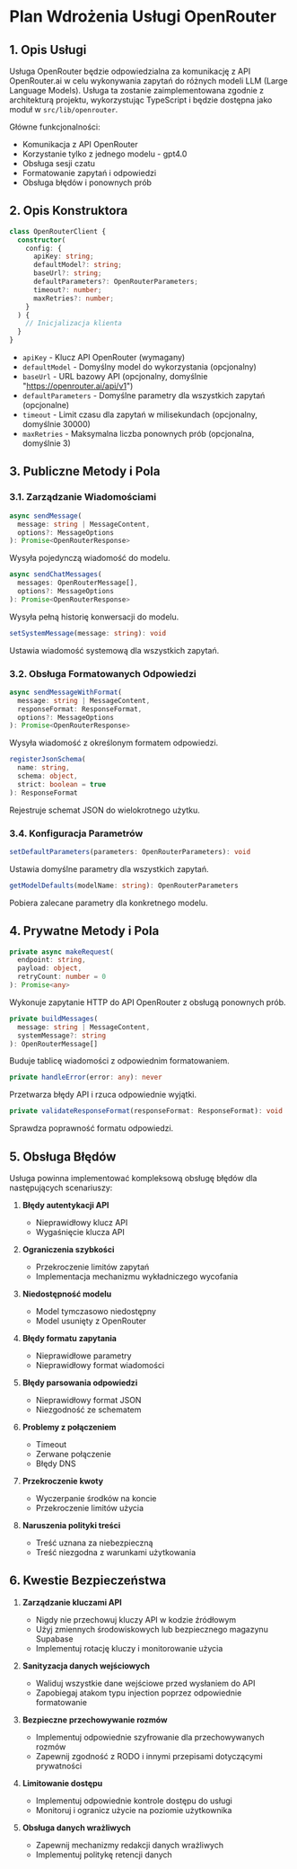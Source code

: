 # Plan Wdrożenia Usługi OpenRouter

## 1. Opis Usługi

Usługa OpenRouter będzie odpowiedzialna za komunikację z API OpenRouter.ai w celu wykonywania zapytań do różnych modeli LLM (Large Language Models). Usługa ta zostanie zaimplementowana zgodnie z architekturą projektu, wykorzystując TypeScript i będzie dostępna jako moduł w `src/lib/openrouter`.

Główne funkcjonalności:
- Komunikacja z API OpenRouter
- Korzystanie tylko z jednego modelu - gpt4.0
- Obsługa sesji czatu
- Formatowanie zapytań i odpowiedzi
- Obsługa błędów i ponownych prób

## 2. Opis Konstruktora

```typescript
class OpenRouterClient {
  constructor(
    config: {
      apiKey: string;
      defaultModel?: string;
      baseUrl?: string;
      defaultParameters?: OpenRouterParameters;
      timeout?: number;
      maxRetries?: number;
    }
  ) {
    // Inicjalizacja klienta
  }
}
```

- `apiKey` - Klucz API OpenRouter (wymagany)
- `defaultModel` - Domyślny model do wykorzystania (opcjonalny)
- `baseUrl` - URL bazowy API (opcjonalny, domyślnie "https://openrouter.ai/api/v1")
- `defaultParameters` - Domyślne parametry dla wszystkich zapytań (opcjonalne)
- `timeout` - Limit czasu dla zapytań w milisekundach (opcjonalny, domyślnie 30000)
- `maxRetries` - Maksymalna liczba ponownych prób (opcjonalna, domyślnie 3)

## 3. Publiczne Metody i Pola


### 3.1. Zarządzanie Wiadomościami

```typescript
async sendMessage(
  message: string | MessageContent,
  options?: MessageOptions
): Promise<OpenRouterResponse>
```
Wysyła pojedynczą wiadomość do modelu.

```typescript
async sendChatMessages(
  messages: OpenRouterMessage[],
  options?: MessageOptions
): Promise<OpenRouterResponse>
```
Wysyła pełną historię konwersacji do modelu.

```typescript
setSystemMessage(message: string): void
```
Ustawia wiadomość systemową dla wszystkich zapytań.

### 3.2. Obsługa Formatowanych Odpowiedzi

```typescript
async sendMessageWithFormat(
  message: string | MessageContent,
  responseFormat: ResponseFormat,
  options?: MessageOptions
): Promise<OpenRouterResponse>
```
Wysyła wiadomość z określonym formatem odpowiedzi.

```typescript
registerJsonSchema(
  name: string,
  schema: object,
  strict: boolean = true
): ResponseFormat
```
Rejestruje schemat JSON do wielokrotnego użytku.

### 3.4. Konfiguracja Parametrów

```typescript
setDefaultParameters(parameters: OpenRouterParameters): void
```
Ustawia domyślne parametry dla wszystkich zapytań.

```typescript
getModelDefaults(modelName: string): OpenRouterParameters
```
Pobiera zalecane parametry dla konkretnego modelu.

## 4. Prywatne Metody i Pola

```typescript
private async makeRequest(
  endpoint: string,
  payload: object,
  retryCount: number = 0
): Promise<any>
```
Wykonuje zapytanie HTTP do API OpenRouter z obsługą ponownych prób.

```typescript
private buildMessages(
  message: string | MessageContent,
  systemMessage?: string
): OpenRouterMessage[]
```
Buduje tablicę wiadomości z odpowiednim formatowaniem.

```typescript
private handleError(error: any): never
```
Przetwarza błędy API i rzuca odpowiednie wyjątki.

```typescript
private validateResponseFormat(responseFormat: ResponseFormat): void
```
Sprawdza poprawność formatu odpowiedzi.

## 5. Obsługa Błędów

Usługa powinna implementować kompleksową obsługę błędów dla następujących scenariuszy:

1. **Błędy autentykacji API**
   - Nieprawidłowy klucz API
   - Wygaśnięcie klucza API

2. **Ograniczenia szybkości**
   - Przekroczenie limitów zapytań
   - Implementacja mechanizmu wykładniczego wycofania

3. **Niedostępność modelu**
   - Model tymczasowo niedostępny
   - Model usunięty z OpenRouter

4. **Błędy formatu zapytania**
   - Nieprawidłowe parametry
   - Nieprawidłowy format wiadomości

5. **Błędy parsowania odpowiedzi**
   - Nieprawidłowy format JSON
   - Niezgodność ze schematem

6. **Problemy z połączeniem**
   - Timeout
   - Zerwane połączenie
   - Błędy DNS

7. **Przekroczenie kwoty**
   - Wyczerpanie środków na koncie
   - Przekroczenie limitów użycia

8. **Naruszenia polityki treści**
   - Treść uznana za niebezpieczną
   - Treść niezgodna z warunkami użytkowania

## 6. Kwestie Bezpieczeństwa

1. **Zarządzanie kluczami API**
   - Nigdy nie przechowuj kluczy API w kodzie źródłowym
   - Użyj zmiennych środowiskowych lub bezpiecznego magazynu Supabase
   - Implementuj rotację kluczy i monitorowanie użycia

2. **Sanityzacja danych wejściowych**
   - Waliduj wszystkie dane wejściowe przed wysłaniem do API
   - Zapobiegaj atakom typu injection poprzez odpowiednie formatowanie

3. **Bezpieczne przechowywanie rozmów**
   - Implementuj odpowiednie szyfrowanie dla przechowywanych rozmów
   - Zapewnij zgodność z RODO i innymi przepisami dotyczącymi prywatności

4. **Limitowanie dostępu**
   - Implementuj odpowiednie kontrole dostępu do usługi
   - Monitoruj i ogranicz użycie na poziomie użytkownika

5. **Obsługa danych wrażliwych**
   - Zapewnij mechanizmy redakcji danych wrażliwych
   - Implementuj politykę retencji danych

